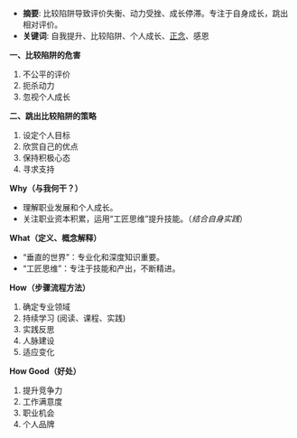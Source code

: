 
*   **摘要**: 比较陷阱导致评价失衡、动力受挫、成长停滞。专注于自身成长，跳出相对评价。
*   **关键词**: 自我提升、比较陷阱、个人成长、<a href="obsidian://open?file=%2B%20Encounters%2FdailyNotes%2F%E6%AD%A3%E5%BF%B5.md">正念</a>、感恩

**一、比较陷阱的危害**

1.  不公平的评价
2.  扼杀动力
3.  忽视个人成长

**二、跳出比较陷阱的策略**

1.  设定个人目标
2.  欣赏自己的优点
3.  保持积极心态
4.  寻求支持

**Why（与我何干？）**

*   理解职业发展和个人成长。
*   关注职业资本积累，运用“工匠思维”提升技能。（*结合自身实践*）

**What（定义、概念解释）**

*   “垂直的世界”：专业化和深度知识重要。
*   “工匠思维”：专注于技能和产出，不断精进。

**How（步骤流程方法）**

1.  确定专业领域
2.  持续学习 (阅读、课程、实践)
3.  实践反思
4.  人脉建设
5.  适应变化

**How Good（好处）**

1.  提升竞争力
2.  工作满意度
3.  职业机会
4.  个人品牌